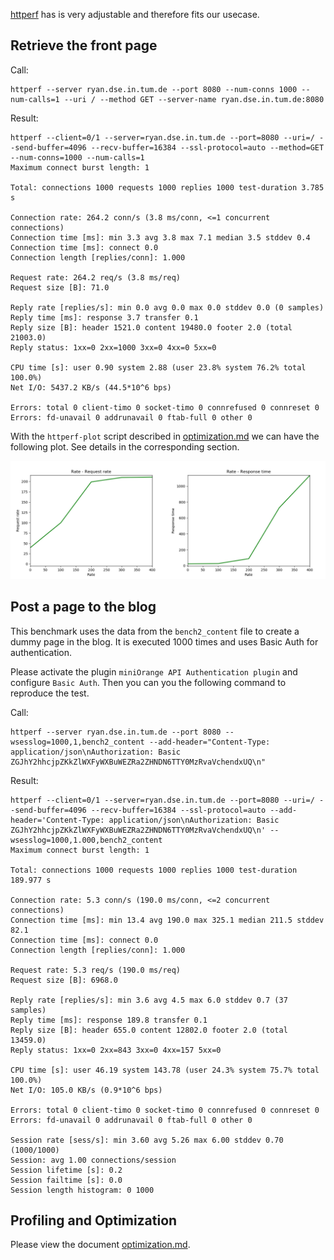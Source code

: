 [httperf](https://github.com/httperf/httperf) has is very adjustable and therefore fits our usecase.

## Retrieve the front page
Call:
```
httperf --server ryan.dse.in.tum.de --port 8080 --num-conns 1000 --num-calls=1 --uri / --method GET --server-name ryan.dse.in.tum.de:8080
```
Result:
```
httperf --client=0/1 --server=ryan.dse.in.tum.de --port=8080 --uri=/ --send-buffer=4096 --recv-buffer=16384 --ssl-protocol=auto --method=GET --num-conns=1000 --num-calls=1
Maximum connect burst length: 1

Total: connections 1000 requests 1000 replies 1000 test-duration 3.785 s

Connection rate: 264.2 conn/s (3.8 ms/conn, <=1 concurrent connections)
Connection time [ms]: min 3.3 avg 3.8 max 7.1 median 3.5 stddev 0.4
Connection time [ms]: connect 0.0
Connection length [replies/conn]: 1.000

Request rate: 264.2 req/s (3.8 ms/req)
Request size [B]: 71.0

Reply rate [replies/s]: min 0.0 avg 0.0 max 0.0 stddev 0.0 (0 samples)
Reply time [ms]: response 3.7 transfer 0.1
Reply size [B]: header 1521.0 content 19480.0 footer 2.0 (total 21003.0)
Reply status: 1xx=0 2xx=1000 3xx=0 4xx=0 5xx=0

CPU time [s]: user 0.90 system 2.88 (user 23.8% system 76.2% total 100.0%)
Net I/O: 5437.2 KB/s (44.5*10^6 bps)

Errors: total 0 client-timo 0 socket-timo 0 connrefused 0 connreset 0
Errors: fd-unavail 0 addrunavail 0 ftab-full 0 other 0
```

With the `httperf-plot` script described in [optimization.md](./optimization.md) we can have the following plot. See details in the corresponding section.

![bm_5_withoutcache](./res/bm_5.png)

## Post a page to the blog
This benchmark uses the data from the `bench2_content` file to create a dummy page in the blog. It is executed 1000 times and uses Basic Auth for authentication.

Please activate the plugin `miniOrange API Authentication plugin` and configure `Basic Auth`. Then you can you the following command to reproduce the test.

Call:
```
httperf --server ryan.dse.in.tum.de --port 8080 --wsesslog=1000,1,bench2_content --add-header="Content-Type: application/json\nAuthorization: Basic ZGJhY2hhcjpZKkZlWXFyWXBuWEZRa2ZHNDN6TTY0MzRvaVchendxUQ\n"
```
Result: 
```
httperf --client=0/1 --server=ryan.dse.in.tum.de --port=8080 --uri=/ --send-buffer=4096 --recv-buffer=16384 --ssl-protocol=auto --add-header='Content-Type: application/json\nAuthorization: Basic ZGJhY2hhcjpZKkZlWXFyWXBuWEZRa2ZHNDN6TTY0MzRvaVchendxUQ\n' --wsesslog=1000,1.000,bench2_content
Maximum connect burst length: 1

Total: connections 1000 requests 1000 replies 1000 test-duration 189.977 s

Connection rate: 5.3 conn/s (190.0 ms/conn, <=2 concurrent connections)
Connection time [ms]: min 13.4 avg 190.0 max 325.1 median 211.5 stddev 82.1
Connection time [ms]: connect 0.0
Connection length [replies/conn]: 1.000

Request rate: 5.3 req/s (190.0 ms/req)
Request size [B]: 6968.0

Reply rate [replies/s]: min 3.6 avg 4.5 max 6.0 stddev 0.7 (37 samples)
Reply time [ms]: response 189.8 transfer 0.1
Reply size [B]: header 655.0 content 12802.0 footer 2.0 (total 13459.0)
Reply status: 1xx=0 2xx=843 3xx=0 4xx=157 5xx=0

CPU time [s]: user 46.19 system 143.78 (user 24.3% system 75.7% total 100.0%)
Net I/O: 105.0 KB/s (0.9*10^6 bps)

Errors: total 0 client-timo 0 socket-timo 0 connrefused 0 connreset 0
Errors: fd-unavail 0 addrunavail 0 ftab-full 0 other 0

Session rate [sess/s]: min 3.60 avg 5.26 max 6.00 stddev 0.70 (1000/1000)
Session: avg 1.00 connections/session
Session lifetime [s]: 0.2
Session failtime [s]: 0.0
Session length histogram: 0 1000
```

## Profiling and Optimization
Please view the document [optimization.md](./optimization.md).
